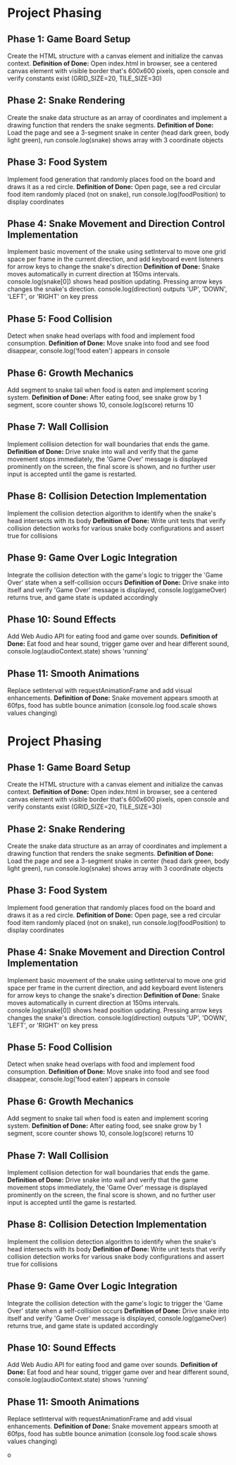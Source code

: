 # Project Phasing

## Phase 1: Game Board Setup
Create the HTML structure with a canvas element and initialize the canvas context.
**Definition of Done:** Open index.html in browser, see a centered canvas element with visible border that's 600x600 pixels, open console and verify constants exist (GRID_SIZE=20, TILE_SIZE=30)

## Phase 2: Snake Rendering
Create the snake data structure as an array of coordinates and implement a drawing function that renders the snake segments.
**Definition of Done:** Load the page and see a 3-segment snake in center (head dark green, body light green), run console.log(snake) shows array with 3 coordinate objects

## Phase 3: Food System
Implement food generation that randomly places food on the board and draws it as a red circle.
**Definition of Done:** Open page, see a red circular food item randomly placed (not on snake), run console.log(foodPosition) to display coordinates

## Phase 4: Snake Movement and Direction Control Implementation
Implement basic movement of the snake using setInterval to move one grid space per frame in the current direction, and add keyboard event listeners for arrow keys to change the snake's direction
**Definition of Done:** Snake moves automatically in current direction at 150ms intervals. console.log(snake[0]) shows head position updating. Pressing arrow keys changes the snake's direction. console.log(direction) outputs 'UP', 'DOWN', 'LEFT', or 'RIGHT' on key press

## Phase 5: Food Collision
Detect when snake head overlaps with food and implement food consumption.
**Definition of Done:** Move snake into food and see food disappear, console.log('food eaten') appears in console

## Phase 6: Growth Mechanics
Add segment to snake tail when food is eaten and implement scoring system.
**Definition of Done:** After eating food, see snake grow by 1 segment, score counter shows 10, console.log(score) returns 10

## Phase 7: Wall Collision
Implement collision detection for wall boundaries that ends the game.
**Definition of Done:** Drive snake into wall and verify that the game movement stops immediately, the 'Game Over' message is displayed prominently on the screen, the final score is shown, and no further user input is accepted until the game is restarted.

## Phase 8: Collision Detection Implementation
Implement the collision detection algorithm to identify when the snake's head intersects with its body
**Definition of Done:** Write unit tests that verify collision detection works for various snake body configurations and assert true for collisions

## Phase 9: Game Over Logic Integration
Integrate the collision detection with the game's logic to trigger the 'Game Over' state when a self-collision occurs
**Definition of Done:** Drive snake into itself and verify 'Game Over' message is displayed, console.log(gameOver) returns true, and game state is updated accordingly

## Phase 10: Sound Effects
Add Web Audio API for eating food and game over sounds.
**Definition of Done:** Eat food and hear sound, trigger game over and hear different sound, console.log(audioContext.state) shows 'running'

## Phase 11: Smooth Animations
Replace setInterval with requestAnimationFrame and add visual enhancements.
**Definition of Done:** Snake movement appears smooth at 60fps, food has subtle bounce animation (console.log food.scale shows values changing)
# Project Phasing

## Phase 1: Game Board Setup
Create the HTML structure with a canvas element and initialize the canvas context.
**Definition of Done:** Open index.html in browser, see a centered canvas element with visible border that's 600x600 pixels, open console and verify constants exist (GRID_SIZE=20, TILE_SIZE=30)

## Phase 2: Snake Rendering
Create the snake data structure as an array of coordinates and implement a drawing function that renders the snake segments.
**Definition of Done:** Load the page and see a 3-segment snake in center (head dark green, body light green), run console.log(snake) shows array with 3 coordinate objects

## Phase 3: Food System
Implement food generation that randomly places food on the board and draws it as a red circle.
**Definition of Done:** Open page, see a red circular food item randomly placed (not on snake), run console.log(foodPosition) to display coordinates

## Phase 4: Snake Movement and Direction Control Implementation
Implement basic movement of the snake using setInterval to move one grid space per frame in the current direction, and add keyboard event listeners for arrow keys to change the snake's direction
**Definition of Done:** Snake moves automatically in current direction at 150ms intervals. console.log(snake[0]) shows head position updating. Pressing arrow keys changes the snake's direction. console.log(direction) outputs 'UP', 'DOWN', 'LEFT', or 'RIGHT' on key press

## Phase 5: Food Collision
Detect when snake head overlaps with food and implement food consumption.
**Definition of Done:** Move snake into food and see food disappear, console.log('food eaten') appears in console

## Phase 6: Growth Mechanics
Add segment to snake tail when food is eaten and implement scoring system.
**Definition of Done:** After eating food, see snake grow by 1 segment, score counter shows 10, console.log(score) returns 10

## Phase 7: Wall Collision
Implement collision detection for wall boundaries that ends the game.
**Definition of Done:** Drive snake into wall and verify that the game movement stops immediately, the 'Game Over' message is displayed prominently on the screen, the final score is shown, and no further user input is accepted until the game is restarted.

## Phase 8: Collision Detection Implementation
Implement the collision detection algorithm to identify when the snake's head intersects with its body
**Definition of Done:** Write unit tests that verify collision detection works for various snake body configurations and assert true for collisions

## Phase 9: Game Over Logic Integration
Integrate the collision detection with the game's logic to trigger the 'Game Over' state when a self-collision occurs
**Definition of Done:** Drive snake into itself and verify 'Game Over' message is displayed, console.log(gameOver) returns true, and game state is updated accordingly

## Phase 10: Sound Effects
Add Web Audio API for eating food and game over sounds.
**Definition of Done:** Eat food and hear sound, trigger game over and hear different sound, console.log(audioContext.state) shows 'running'

## Phase 11: Smooth Animations
Replace setInterval with requestAnimationFrame and add visual enhancements.
**Definition of Done:** Snake movement appears smooth at 60fps, food has subtle bounce animation (console.log food.scale shows values changing)

o

